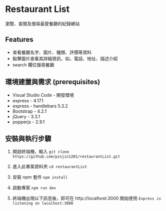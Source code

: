 # Restaurant List

瀏覽、查閱及搜尋最愛餐廳的紀錄網站

## Features

- 查看餐廳名字、圖片、種類、評價等資料
- 點擊圖片查看其詳細資訊，如，電話、地址、描述介紹
- search 欄位搜尋餐廳

## 環境建置與需求 (prerequisites)

- Visual Studio Code - 開發環境
- express - 4.17.1
- express - handlebars 5.3.2
- Bootstrap - 4.2.1
- jQuery - 3.3.1
- popperjs - 2.9.1

## 安裝與執行步驟

1. 開啟終端機，輸入 `git clone https://github.com/pinjin1201/restaurantList.git`

2. 進入此專案資料夾 `cd restaurantList`

3. 安裝 npm 套件 `npm install`

4. 啟動專案 `npm run dev`

5. 終端機出現以下訊息後，即可在 http://localhost:3000 開始使用 `Express is listening on localhost:3000`